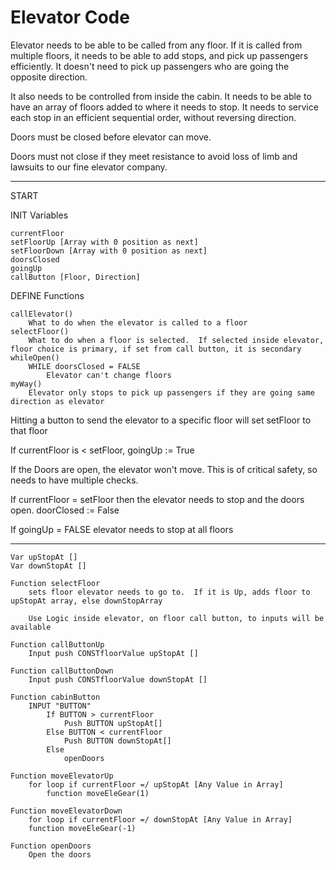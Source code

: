# Elevator Code


Elevator needs to be able to be called from any floor.  If it is called from multiple floors, it needs to be able to add stops, and pick up passengers efficiently.  It doesn't need to pick up passengers who are going the opposite direction.

It also needs to be controlled from inside the cabin.  It needs to be able to have an array of floors added to where it needs to stop.  It needs to service each stop in an efficient sequential order, without reversing direction.

Doors must be closed before elevator can move.

Doors must not close if they meet resistance to avoid loss of limb and lawsuits to our fine elevator company.

***

START

INIT Variables

    currentFloor
    setFloorUp [Array with 0 position as next]
    setFloorDown [Array with 0 position as next]
    doorsClosed
    goingUp
    callButton [Floor, Direction]

DEFINE Functions

    callElevator()
        What to do when the elevator is called to a floor
    selectFloor()
        What to do when a floor is selected.  If selected inside elevator, floor choice is primary, if set from call button, it is secondary
    whileOpen()
        WHILE doorsClosed = FALSE
            Elevator can't change floors
    myWay()
        Elevator only stops to pick up passengers if they are going same direction as elevator
        
Hitting a button to send the elevator to a specific floor will set setFloor to that floor

If currentFloor is < setFloor, goingUp := True

If the Doors are open, the elevator won't move. This is of critical safety, so needs to have multiple checks.

If currentFloor = setFloor then the elevator needs to stop and the doors open.  doorClosed := False

If goingUp = FALSE elevator needs to stop at all floors 

---

    Var upStopAt []
    Var downStopAt []

    Function selectFloor
        sets floor elevator needs to go to.  If it is Up, adds floor to upStopAt array, else downStopArray

        Use Logic inside elevator, on floor call button, to inputs will be available

    Function callButtonUp
        Input push CONSTfloorValue upStopAt []

    Function callButtonDown
        Input push CONSTfloorValue downStopAt []

    Function cabinButton
        INPUT "BUTTON"
            If BUTTON > currentFloor
                Push BUTTON upStopAt[]
            Else BUTTON < currentFloor
                Push BUTTON downStopAt[]
            Else
                openDoors

    Function moveElevatorUp
        for loop if currentFloor =/ upStopAt [Any Value in Array]
            function moveEleGear(1)

    Function moveElevatorDown
        for loop if currentFloor =/ downStopAt [Any Value in Array]
        function moveEleGear(-1)

    Function openDoors
        Open the doors
            
